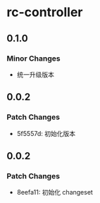 # rc-controller

## 0.1.0

### Minor Changes

- 统一升级版本

## 0.0.2

### Patch Changes

- 5f5557d: 初始化版本

## 0.0.2

### Patch Changes

- 8eefa11: 初始化 changeset
